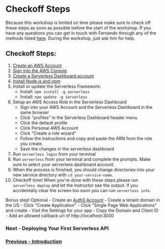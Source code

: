 # Checkoff Steps

Because this workshop is limited on time please make sure to check off these steps as soon as possible before the start of the workshop. If you have any questions you can get in touch with Fernando through any of the methods listed [here](www.fernandomc.com/contact). During the workshop, just ask him for help.

## Checkoff Steps:

1. [Create an AWS Account](https://aws.amazon.com/premiumsupport/knowledge-center/create-and-activate-aws-account/)
2. [Sign into the AWS Console](https://docs.aws.amazon.com/IAM/latest/UserGuide/console.html)
3. [Create a Serverless Dashboard account](https://dashboard.serverless.com)
4. [Install Node.js and npm](https://nodejs.org/en/download)
5. Install or update the Serverless Framework: 
    - Install: `npm install -g serverless`
    - Install: `npm update -g serverless`
6. Setup an AWS Access Role in the Serverless Dashboard
    - Sign into your AWS Account and the Serverless Dashboard in the same browser
    - Click "profiles" in the Serverless Dashboard header menu
    - Click the default profile
    - Click Personal AWS Account
    - Click "Create a role wizard"
    - Follow the instructions and copy and paste the ARN from the role you create.
    - Save the changes in the serverless dashboard
7. Run `serverless login` from your terminal
8. Run `serverless` from your terminal and complete the prompts. Make sure to select your serverless dashboard account. 
9. When the process is finished, you should change directories into your new service directory with `cd your-service-name`.
10. Checkoff time! When you're done with these steps please run `serverless deploy` and let the instructor see the output. If you accidentally clear the screen too soon you can run `serverless info`.

Bonus step! Optional - Create an [Auth0 Account](https://auth0.com/)
    - Create a tenant domain in the US
    - Click "Create Application"
    - Click "Single Page Web Applications" and create
    - Visit the Settings for your app
    - Copy the Domain and Client ID
    - Add an allowed callback url of http://localhost:3000


### Next - Deploying Your First Serverless API

### [Previous - Introduction](/)